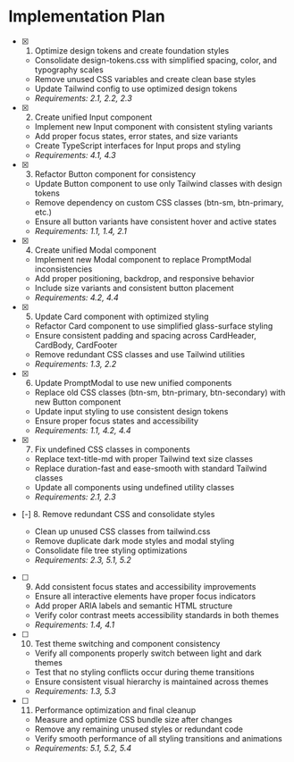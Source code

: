 # Implementation Plan

- [x] 1. Optimize design tokens and create foundation styles

  - Consolidate design-tokens.css with simplified spacing, color, and typography scales
  - Remove unused CSS variables and create clean base styles
  - Update Tailwind config to use optimized design tokens
  - _Requirements: 2.1, 2.2, 2.3_

- [x] 2. Create unified Input component

  - Implement new Input component with consistent styling variants
  - Add proper focus states, error states, and size variants
  - Create TypeScript interfaces for Input props and styling
  - _Requirements: 4.1, 4.3_

- [x] 3. Refactor Button component for consistency

  - Update Button component to use only Tailwind classes with design tokens
  - Remove dependency on custom CSS classes (btn-sm, btn-primary, etc.)
  - Ensure all button variants have consistent hover and active states
  - _Requirements: 1.1, 1.4, 2.1_

- [x] 4. Create unified Modal component

  - Implement new Modal component to replace PromptModal inconsistencies
  - Add proper positioning, backdrop, and responsive behavior
  - Include size variants and consistent button placement
  - _Requirements: 4.2, 4.4_

- [x] 5. Update Card component with optimized styling

  - Refactor Card component to use simplified glass-surface styling
  - Ensure consistent padding and spacing across CardHeader, CardBody, CardFooter
  - Remove redundant CSS classes and use Tailwind utilities
  - _Requirements: 1.3, 2.2_

- [x] 6. Update PromptModal to use new unified components

  - Replace old CSS classes (btn-sm, btn-primary, btn-secondary) with new Button component
  - Update input styling to use consistent design tokens
  - Ensure proper focus states and accessibility
  - _Requirements: 1.1, 4.2, 4.4_

- [x] 7. Fix undefined CSS classes in components

  - Replace text-title-md with proper Tailwind text size classes
  - Replace duration-fast and ease-smooth with standard Tailwind classes
  - Update all components using undefined utility classes
  - _Requirements: 2.1, 2.3_

- [-] 8. Remove redundant CSS and consolidate styles

  - Clean up unused CSS classes from tailwind.css
  - Remove duplicate dark mode styles and modal styling
  - Consolidate file tree styling optimizations
  - _Requirements: 2.3, 5.1, 5.2_

- [ ] 9. Add consistent focus states and accessibility improvements

  - Ensure all interactive elements have proper focus indicators
  - Add proper ARIA labels and semantic HTML structure
  - Verify color contrast meets accessibility standards in both themes
  - _Requirements: 1.4, 4.1_

- [ ] 10. Test theme switching and component consistency

  - Verify all components properly switch between light and dark themes
  - Test that no styling conflicts occur during theme transitions
  - Ensure consistent visual hierarchy is maintained across themes
  - _Requirements: 1.3, 5.3_

- [ ] 11. Performance optimization and final cleanup
  - Measure and optimize CSS bundle size after changes
  - Remove any remaining unused styles or redundant code
  - Verify smooth performance of all styling transitions and animations
  - _Requirements: 5.1, 5.2, 5.4_
